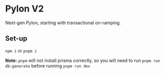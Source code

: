 # Pylon V2

Next-gen Pylon, starting with transactional on-ramping.

## Set-up

`npm i` or `pnpm i`

**Note:** `pnpm` will not install prisma correctly, so you will need to run `pnpm run db:generate` before running `pnpm run dev`
